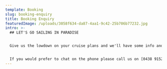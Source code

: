 ```yaml
---
template: Booking
slug: booking-enquiry
title: Booking Enquiry
featuredImage: /uploads/3058f634-da87-4aa1-9c42-25b706b77232.jpg
intro: >-
  ## LET'S GO SAILING IN PARADISE


  Give us the lowdown on your cruise plans and we'll have some info and pricing with you asap.    We reply to your enquiry personally (usually within 1 working day)...be sure to check your junk mail folder too!


  I﻿f you would prefer to chat on the phone please call us on [0438 915222](<<a href="tel:+11234567890">Call Us Today</a>>)
---
```

